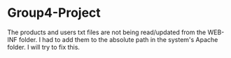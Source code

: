 # Group4-Project

The products and users txt files are not being read/updated from the WEB-INF folder. I had to add them to the absolute path in  the system's Apache folder. I will try to fix this.
